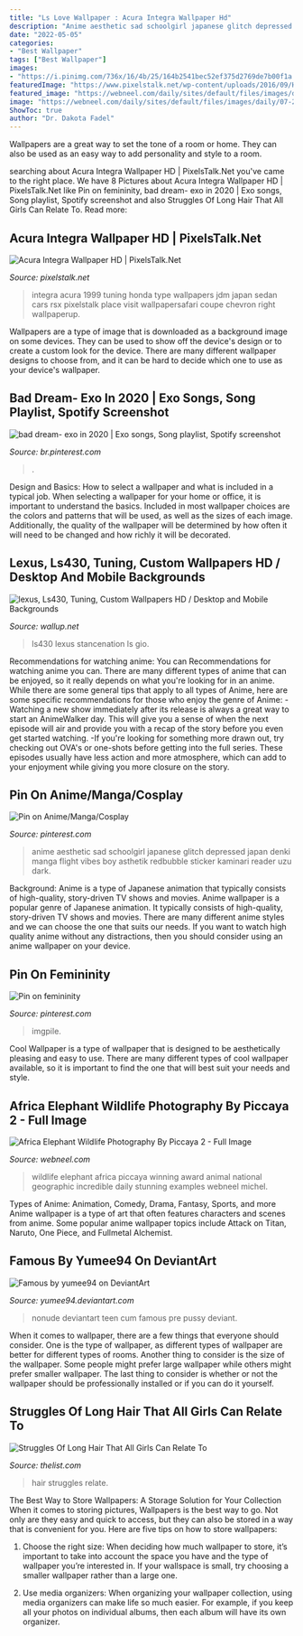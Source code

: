 ```yaml
---
title: "Ls Love Wallpaper : Acura Integra Wallpaper Hd"
description: "Anime aesthetic sad schoolgirl japanese glitch depressed japan denki manga flight vibes boy asthetik redbubble sticker kaminari reader uzu dark"
date: "2022-05-05"
categories:
- "Best Wallpaper"
tags: ["Best Wallpaper"]
images:
- "https://i.pinimg.com/736x/16/4b/25/164b2541bec52ef375d2769de7b00f1a.jpg"
featuredImage: "https://www.pixelstalk.net/wp-content/uploads/2016/09/HD-Acura-Integra-Wallpaper.jpg"
featured_image: "https://webneel.com/daily/sites/default/files/images/daily/07-2015/2-africa-elephant-wildlife-photography-by-piccaya.jpg"
image: "https://webneel.com/daily/sites/default/files/images/daily/07-2015/2-africa-elephant-wildlife-photography-by-piccaya.jpg"
ShowToc: true
author: "Dr. Dakota Fadel"
---
```



Wallpapers are a great way to set the tone of a room or home. They can also be used as an easy way to add personality and style to a room.

	

		
searching about Acura Integra Wallpaper HD | PixelsTalk.Net you've came to the right place. We have 8 Pictures about Acura Integra Wallpaper HD | PixelsTalk.Net like Pin on femininity, bad dream- exo in 2020 | Exo songs, Song playlist, Spotify screenshot and also Struggles Of Long Hair That All Girls Can Relate To. Read more:
		
    
## Acura Integra Wallpaper HD | PixelsTalk.Net

<img loading=lazy src="https://www.pixelstalk.net/wp-content/uploads/2016/09/HD-Acura-Integra-Wallpaper.jpg" onerror="this.onerror=null;this.src='https://tse3.mm.bing.net/th?id=OIP.S3rtw2PoMGkHNbZlQH7ojQHaFj&amp;pid=15.1';" alt="Acura Integra Wallpaper HD | PixelsTalk.Net">

_Source: pixelstalk.net_

>integra acura 1999 tuning honda type wallpapers jdm japan sedan cars rsx pixelstalk place visit wallpapersafari coupe chevron right wallpaperup. 

	

Wallpapers are a type of image that is downloaded as a background image on some devices. They can be used to show off the device's design or to create a custom look for the device. There are many different wallpaper designs to choose from, and it can be hard to decide which one to use as your device's wallpaper.

    
## Bad Dream- Exo In 2020 | Exo Songs, Song Playlist, Spotify Screenshot

<img loading=lazy src="https://i.pinimg.com/originals/5e/09/85/5e0985e1629f2f62ade9692c7392f6de.png" onerror="this.onerror=null;this.src='https://tse1.mm.bing.net/th?id=OIP.f4J8v7fum99XQlKSNz11KQHaNL&amp;pid=15.1';" alt="bad dream- exo in 2020 | Exo songs, Song playlist, Spotify screenshot">

_Source: br.pinterest.com_

>. 

	

Design and Basics: How to select a wallpaper and what is included in a typical job.
When selecting a wallpaper for your home or office, it is important to understand the basics. Included in most wallpaper choices are the colors and patterns that will be used, as well as the sizes of each image. Additionally, the quality of the wallpaper will be determined by how often it will need to be changed and how richly it will be decorated.

    
## Lexus, Ls430, Tuning, Custom Wallpapers HD / Desktop And Mobile Backgrounds

<img loading=lazy src="https://wallup.net/wp-content/uploads/2019/09/775360-lexus-ls430-tuning-custom-748x497.jpg" onerror="this.onerror=null;this.src='https://tse4.mm.bing.net/th?id=OIP.nk645crlnUPV4FgeYjhWeAHaE6&amp;pid=15.1';" alt="lexus, Ls430, Tuning, Custom Wallpapers HD / Desktop and Mobile Backgrounds">

_Source: wallup.net_

>ls430 lexus stancenation ls gio. 

	

Recommendations for watching anime: You can
Recommendations for watching anime you can. There are many different types of anime that can be enjoyed, so it really depends on what you're looking for in an anime. While there are some general tips that apply to all types of Anime, here are some specific recommendations for those who enjoy the genre of Anime: 
-Watching a new show immediately after its release is always a great way to start an AnimeWalker day. This will give you a sense of when the next episode will air and provide you with a recap of the story before you even get started watching. 
-If you're looking for something more drawn out, try checking out OVA's or one-shots before getting into the full series. These episodes usually have less action and more atmosphere, which can add to your enjoyment while giving you more closure on the story.

    
## Pin On Anime/Manga/Cosplay

<img loading=lazy src="https://i.pinimg.com/736x/16/4b/25/164b2541bec52ef375d2769de7b00f1a.jpg" onerror="this.onerror=null;this.src='https://tse3.mm.bing.net/th?id=OIP.udRr-zbKivnZI_YVE2CTCQAAAA&amp;pid=15.1';" alt="Pin on Anime/Manga/Cosplay">

_Source: pinterest.com_

>anime aesthetic sad schoolgirl japanese glitch depressed japan denki manga flight vibes boy asthetik redbubble sticker kaminari reader uzu dark. 

	

Background: Anime is a type of Japanese animation that typically consists of high-quality, story-driven TV shows and movies.
Anime wallpaper is a popular genre of Japanese animation. It typically consists of high-quality, story-driven TV shows and movies. There are many different anime styles and we can choose the one that suits our needs. If you want to watch high quality anime without any distractions, then you should consider using an anime wallpaper on your device.

    
## Pin On Femininity

<img loading=lazy src="https://i.pinimg.com/originals/9b/45/4b/9b454bf28405b33a3a5d3654a5b16e83.jpg" onerror="this.onerror=null;this.src='https://tse1.mm.bing.net/th?id=OIP.LfFcEd82Lh6pb7mUqPB87wHaE8&amp;pid=15.1';" alt="Pin on femininity">

_Source: pinterest.com_

>imgpile. 

	

Cool Wallpaper is a type of wallpaper that is designed to be aesthetically pleasing and easy to use. There are many different types of cool wallpaper available, so it is important to find the one that will best suit your needs and style.

    
## Africa Elephant Wildlife Photography By Piccaya 2 - Full Image

<img loading=lazy src="https://webneel.com/daily/sites/default/files/images/daily/07-2015/2-africa-elephant-wildlife-photography-by-piccaya.jpg" onerror="this.onerror=null;this.src='https://tse3.mm.bing.net/th?id=OIP.P8QpdVCptz4aUyTq8Bb2OQHaFF&amp;pid=15.1';" alt="Africa Elephant Wildlife Photography By Piccaya 2 - Full Image">

_Source: webneel.com_

>wildlife elephant africa piccaya winning award animal national geographic incredible daily stunning examples webneel michel. 

	

Types of Anime: Animation, Comedy, Drama, Fantasy, Sports, and more
Anime wallpaper is a type of art that often features characters and scenes from anime. Some popular anime wallpaper topics include Attack on Titan, Naruto, One Piece, and Fullmetal Alchemist.

    
## Famous By Yumee94 On DeviantArt

<img loading=lazy src="https://pre00.deviantart.net/7692/th/pre/i/2012/357/a/2/famous_by_yumee94-d5ovn1w.jpg" onerror="this.onerror=null;this.src='https://tse3.mm.bing.net/th?id=OIP.0Xw0CBc0Q_WamNQs5t33LgHaJ4&amp;pid=15.1';" alt="Famous by yumee94 on DeviantArt">

_Source: yumee94.deviantart.com_

>nonude deviantart teen cum famous pre pussy deviant. 

	

When it comes to wallpaper, there are a few things that everyone should consider. One is the type of wallpaper, as different types of wallpaper are better for different types of rooms. Another thing to consider is the size of the wallpaper. Some people might prefer large wallpaper while others might prefer smaller wallpaper. The last thing to consider is whether or not the wallpaper should be professionally installed or if you can do it yourself.

    
## Struggles Of Long Hair That All Girls Can Relate To

<img loading=lazy src="https://img1.thelist.com/img/gallery/struggles-of-long-hair-that-all-girls-can-relate-to/intro-1505233990.jpg" onerror="this.onerror=null;this.src='https://tse1.mm.bing.net/th?id=OIP.DR5OEF0Xbj_u3pq6bYNQuwHaEK&amp;pid=15.1';" alt="Struggles Of Long Hair That All Girls Can Relate To">

_Source: thelist.com_

>hair struggles relate. 

	

The Best Way to Store Wallpapers: A Storage Solution for Your Collection
When it comes to storing pictures, Wallpapers is the best way to go. Not only are they easy and quick to access, but they can also be stored in a way that is convenient for you. Here are five tips on how to store wallpapers:
1) Choose the right size: When deciding how much wallpaper to store, it’s important to take into account the space you have and the type of wallpaper you’re interested in. If your wallspace is small, try choosing a smaller wallpaper rather than a large one.

2) Use media organizers: When organizing your wallpaper collection, using media organizers can make life so much easier. For example, if you keep all your photos on individual albums, then each album will have its own organizer.

